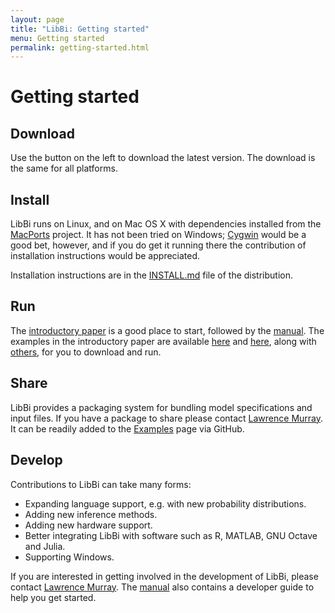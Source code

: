 ```yaml
---
layout: page
title: "LibBi: Getting started"
menu: Getting started
permalink: getting-started.html
---
```


Getting started
===============

Download
--------

Use the button on the left to download the latest version. The download is the
same for all platforms.

Install
-------

LibBi runs on Linux, and on Mac OS X with dependencies installed from the
[MacPorts](http://www.macports.org) project. It has not been tried on Windows;
[Cygwin](http://www.cygwin.com) would be a good bet, however, and if you do
get it running there the contribution of installation instructions would be
appreciated.

Installation instructions are in the
[INSTALL.md](https://github.com/libbi/LibBi/blob/master/INSTALL.md) file of
the distribution.

Run
---

The [introductory paper](/docs/LibBi-Intro.pdf) is a good place to start,
followed by the [manual](/docs/LibBi-Manual.pdf). The examples in the
introductory paper are available [here](/packages/Windkessel.html) and
[here](/packages/Lorenz96.html), along with [others](/examples.html), for you
to download and run.

Share
-----

LibBi provides a packaging system for bundling model specifications and input
files. If you have a package to share please contact <a
href="mailto:lawrence.murray@csiro.au">Lawrence Murray</a>. It can be readily
added to the <a href="/examples.html">Examples</a> page via GitHub.

Develop
-------

Contributions to LibBi can take many forms:

* Expanding language support, e.g. with new probability distributions.
* Adding new inference methods.
* Adding new hardware support.
* Better integrating LibBi with software such as R, MATLAB, GNU Octave and
  Julia.
* Supporting Windows.

If you are interested in getting involved in the development of LibBi, please
contact <a href="mailto:lawrence.murray@csiro.au">Lawrence Murray</a>. The
[manual](/docs/LibBi-Manual.pdf) also contains a developer guide to help
you get started.
